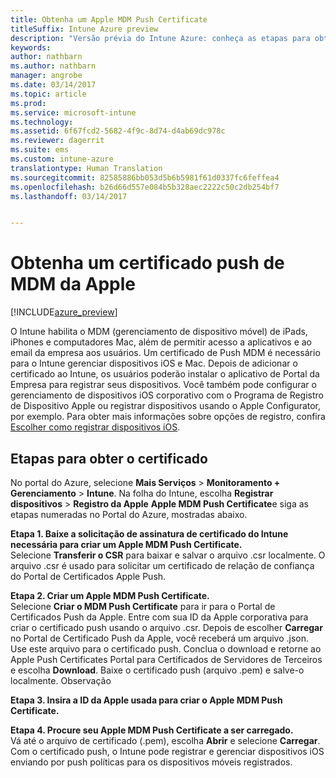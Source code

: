 ```yaml
---
title: Obtenha um Apple MDM Push Certificate
titleSuffix: Intune Azure preview
description: "Versão prévia do Intune Azure: conheça as etapas para obter um Apple MDM Push Certificate para gerenciar dispositivos iOS com o Intune."
keywords: 
author: nathbarn
ms.author: nathbarn
manager: angrobe
ms.date: 03/14/2017
ms.topic: article
ms.prod: 
ms.service: microsoft-intune
ms.technology: 
ms.assetid: 6f67fcd2-5682-4f9c-8d74-d4ab69dc978c
ms.reviewer: dagerrit
ms.suite: ems
ms.custom: intune-azure
translationtype: Human Translation
ms.sourcegitcommit: 82585886bb053d5b6b5981f61d0337fc6feffea4
ms.openlocfilehash: b26d66d557e084b5b328aec2222c50c2db254bf7
ms.lasthandoff: 03/14/2017


---
```


# <a name="get-an-apple-mdm-push-certificate"></a>Obtenha um certificado push de MDM da Apple

[!INCLUDE[azure_preview](../includes/azure_preview.md)]

O Intune habilita o MDM (gerenciamento de dispositivo móvel) de iPads, iPhones e computadores Mac, além de permitir acesso a aplicativos e ao email da empresa aos usuários. Um certificado de Push MDM é necessário para o Intune gerenciar dispositivos iOS e Mac. Depois de adicionar o certificado ao Intune, os usuários poderão instalar o aplicativo de Portal da Empresa para registrar seus dispositivos. Você também pode configurar o gerenciamento de dispositivos iOS corporativo com o Programa de Registro de Dispositivo Apple ou registrar dispositivos usando o Apple Configurator, por exemplo. Para obter mais informações sobre opções de registro, confira [Escolher como registrar dispositivos iOS](https://docs.microsoft.com/intune-azure/enroll-devices/choose-ios-enrollment-method).

## <a name="steps-to-get-your-certificate"></a>Etapas para obter o certificado
No portal do Azure, selecione **Mais Serviços** > **Monitoramento + Gerenciamento** > **Intune**. Na folha do Intune, escolha **Registrar dispositivos** > **Registro da Apple** **Apple MDM Push Certificate**e siga as etapas numeradas no Portal do Azure, mostradas abaixo.

**Etapa 1. Baixe a solicitação de assinatura de certificado do Intune necessária para criar um Apple MDM Push Certificate.**<br>
Selecione **Transferir o CSR** para baixar e salvar o arquivo .csr localmente. O arquivo .csr é usado para solicitar um certificado de relação de confiança do Portal de Certificados Apple Push.

**Etapa 2. Criar um Apple MDM Push Certificate.**<br>
Selecione **Criar o MDM Push Certificate** para ir para o Portal de Certificados Push da Apple. Entre com sua ID da Apple corporativa para criar o certificado push usando o arquivo .csr. Depois de escolher **Carregar** no Portal de Certificado Push da Apple, você receberá um arquivo .json. Use este arquivo para o certificado push. Conclua o download e retorne ao Apple Push Certificates Portal para Certificados de Servidores de Terceiros e escolha **Download**. Baixe o certificado push (arquivo .pem) e salve-o localmente.
Observação

**Etapa 3. Insira a ID da Apple usada para criar o Apple MDM Push Certificate.**

**Etapa 4. Procure seu Apple MDM Push Certificate a ser carregado.**<br>
Vá até o arquivo de certificado (.pem), escolha **Abrir** e selecione **Carregar**. Com o certificado push, o Intune pode registrar e gerenciar dispositivos iOS enviando por push políticas para os dispositivos móveis registrados.

